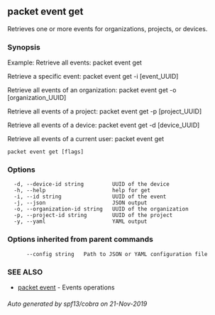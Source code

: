 ## packet event get

Retrieves one or more events for organizations, projects, or devices.

### Synopsis

Example:
Retrieve all events:
packet event get

Retrieve a specific event:
packet event get -i [event_UUID]

Retrieve all events of an organization:
packet event get -o [organization_UUID]

Retrieve all events of a project:
packet event get -p [project_UUID]

Retrieve all events of a device:
packet event get -d [device_UUID]

Retrieve all events of a current user:
packet event get


```
packet event get [flags]
```

### Options

```
  -d, --device-id string         UUID of the device
  -h, --help                     help for get
  -i, --id string                UUID of the event
  -j, --json                     JSON output
  -o, --organization-id string   UUID of the organization
  -p, --project-id string        UUID of the project
  -y, --yaml                     YAML output
```

### Options inherited from parent commands

```
      --config string   Path to JSON or YAML configuration file
```

### SEE ALSO

* [packet event](packet_event.md)	 - Events operations

###### Auto generated by spf13/cobra on 21-Nov-2019
